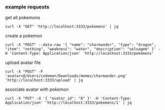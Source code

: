 ### example requests


get all pokemons

```
curl -X "GET" 'http://localhost:3333/pokemons' | jq
```

create a pokemon

```
curl -X "POST" --data-raw '{ "name": "charmander", "type": "dragon", "item": "nothing", "weakness": "water", "description": "selvagem" }' -H 'Content-Type: Application/json' 'http://localhost:3333/pokemons'
```

upload avatar file

```
curl -X "POST" -F 'avatar=@/Users/codeman/Downloads/memes/charmander.png' 'http://localhost:3333/upload' | jq
```

associate avatar with pokemon

```
curl -X "PUT" -d '{ "avatar_id": "8" }' -H 'Content-Type: Application/json' 'http://localhost:3333/pokemons/1' | jq
```
